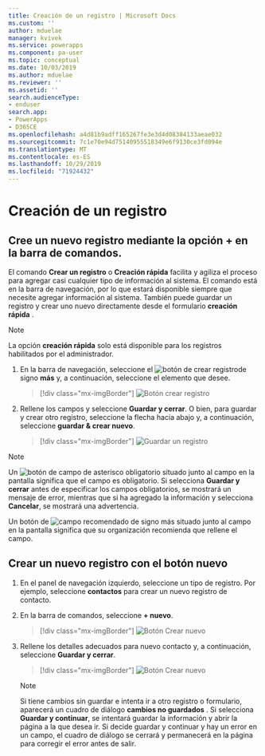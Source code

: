 ```yaml
---
title: Creación de un registro | Microsoft Docs
ms.custom: ''
author: mduelae
manager: kvivek
ms.service: powerapps
ms.component: pa-user
ms.topic: conceptual
ms.date: 10/03/2019
ms.author: mduelae
ms.reviewer: ''
ms.assetid: ''
search.audienceType:
- enduser
search.app:
- PowerApps
- D365CE
ms.openlocfilehash: a4d81b9adff165267fe3e3d4d08384133aeae032
ms.sourcegitcommit: 7c1e70e94d75140955518349e6f9130ce3fd094e
ms.translationtype: MT
ms.contentlocale: es-ES
ms.lasthandoff: 10/29/2019
ms.locfileid: "71924432"
---
```

# <a name="create-a-new-record"></a>Creación de un registro

## <a name="create-a-new-record-using-the--option-on-the-command-bar"></a>Cree un nuevo registro mediante la opción + en la barra de comandos.

El comando **Crear un registro** o **Creación rápida** facilita y agiliza el proceso para agregar casi cualquier tipo de información al sistema. El comando está en la barra de navegación, por lo que estará disponible siempre que necesite agregar información al sistema. También puede guardar un registro y crear uno nuevo directamente desde el formulario **creación rápida** .

> [!NOTE]
> La opción **creación rápida** solo está disponible para los registros habilitados por el administrador.
    
1. En la barra de navegación, seleccione el ![botón de crear registro](media/create-record-button.png "Botón crear registro")de signo **más** y, a continuación, seleccione el elemento que desee.  

    > [!div class="mx-imgBorder"] 
    > ![Botón crear registro](media/newrecord1.png "Botón crear registro")
  
2.  Rellene los campos y seleccione **Guardar y cerrar**. O bien, para guardar y crear otro registro, seleccione la flecha hacia abajo y, a continuación, seleccione **guardar & crear nuevo**.

     > [!div class="mx-imgBorder"] 
     > ![Guardar un registro](media/quick_create.png "Guardar un registro")
  
> [!NOTE]
> Un ![botón de campo](media/required-field-button.png "Botón de campo obligatorio") de asterisco obligatorio situado junto al campo en la pantalla significa que el campo es obligatorio. Si selecciona **Guardar y cerrar** antes de especificar los campos obligatorios, se mostrará un mensaje de error, mientras que si ha agregado la información y selecciona **Cancelar**, se mostrará una advertencia.
>   
> Un botón de ![campo recomendado](media/recommended-field-button.png "Botón de campo recomendado") de signo más situado junto al campo en la pantalla significa que su organización recomienda que rellene el campo.  


## <a name="create-a-new-record-using-the-new-button"></a>Crear un nuevo registro con el botón nuevo 

1. En el panel de navegación izquierdo, seleccione un tipo de registro. Por ejemplo, seleccione **contactos** para crear un nuevo registro de contacto.
2. En la barra de comandos, seleccione **+ nuevo**.

    > [!div class="mx-imgBorder"] 
    > ![Botón Crear nuevo](media/newrecord2.png "Botón Crear nuevo")
  
3. Rellene los detalles adecuados para nuevo contacto y, a continuación, seleccione **Guardar y cerrar**.

    > [!div class="mx-imgBorder"] 
    > ![Botón Crear nuevo](media/newrecord3.png "Botón Crear nuevo")

    > [!NOTE]
    > Si tiene cambios sin guardar e intenta ir a otro registro o formulario, aparecerá un cuadro de diálogo **cambios no guardados** . Si selecciona **Guardar y continuar**, se intentará guardar la información y abrir la página a la que desea ir. Si decide guardar y continuar y hay un error en un campo, el cuadro de diálogo se cerrará y permanecerá en la página para corregir el error antes de salir.
